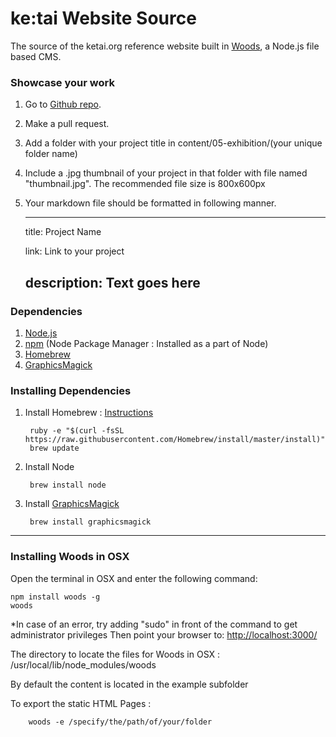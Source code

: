 # ke:tai Website Source
The source of the ketai.org reference website built in [Woods]("https://github.com/studiomoniker/woods"), a Node.js file based CMS.

### Showcase your work
1. Go to [Github repo]("https://github.com/ketai/ketai.org/tree/master/content/05-exhibition").

2. Make a pull request. 

3. Add a folder with your project title in content/05-exhibition/(your unique folder name) 

4. Include a .jpg thumbnail of your project in that folder with file named "thumbnail.jpg". The recommended file size is 800x600px

5. Your markdown file should be formatted in following manner. 
 
	---
	title: Project Name

	link: Link to your project

	description: Text goes here
	---

### Dependencies
1. [Node.js](https://nodejs.org/)
2. [npm](https://www.npmjs.com/) (Node Package Manager : Installed as a part of Node)
3. [Homebrew](http://brew.sh/)
4. [GraphicsMagick](http://www.graphicsmagick.org/)


### Installing Dependencies
1. Install Homebrew : [Instructions](http://brew.sh/)

		ruby -e "$(curl -fsSL https://raw.githubusercontent.com/Homebrew/install/master/install)"
		brew update

2. Install Node 

        brew install node

3. Install [GraphicsMagick](http://www.graphicsmagick.org/README.html)

        brew install graphicsmagick

---

### Installing Woods in OSX
Open the terminal in OSX and enter the following command:

    npm install woods -g
    woods
*In case of an error, try adding "sudo" in front of the command to get administrator privileges
Then point your browser to: 
[http://localhost:3000/](http://localhost:3000/)


The directory to locate the files for Woods in OSX : /usr/local/lib/node_modules/woods

By default the content is located in the example subfolder

To export the static HTML Pages : 

		woods -e /specify/the/path/of/your/folder
